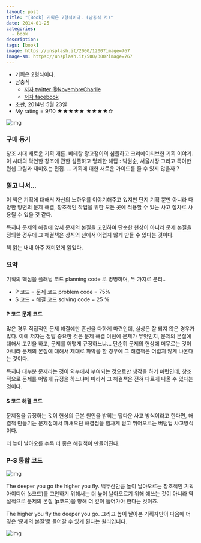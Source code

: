 ```yaml
---
layout: post
title: "[Book] 기획은 2형식이다. (남충식 저)"
date: 2014-01-25
categories:
  - book
description:
tags: [book]
image: https://unsplash.it/2000/1200?image=767
image-sm: https://unsplash.it/500/300?image=767
---
```


- 기획은 2형식이다.
- 남충식
	- [저자 twitter @NovembreCharlie](https://twitter.com/NovembreCharlie)
	- [저자 facebook](https://www.facebook.com/thumbnailproject)
- 초판, 2014년 5월 23일
- My rating = 9/10 ★★★★★ ★★★★☆

<!--more-->

![img](http://i947.photobucket.com/albums/ad312/tkhwang/blog1/20140615-DSC_0532.jpg?fit=600%2C472)

### 구매 동기

창조 시대 새로운 기획 개론.
베테랑 광고쟁이의 심플하고 크리에이티브한 기획 이야기.
이 시대의 막연한 창조에 관한 심플하고 명쾌한 해답 : 박원순, 서울시장
그리고 특이한 컨셉 그림과 재미있는 편집.
…
기획에 대한 새로운 가이드를 줄 수 있지 않을까 ?

### 읽고 나서…

이 책은 기획에 대해서 자신의 노하우를 이야기해주고 있지만 단지 기획 뿐만 아니라 다양한 방면의 문제 해결, 창조적인 작업을 위한 모든 곳에 적용할 수 있는 사고 절차로 사용될 수 있을 것 같다.

특히나 문제의 해결에 앞서 문제의 본질을 고민하여 단순한 현상이 아니라 문제 본질을 정의한 경우에 그 해결책은 상식의 선에서 어렵지 않게 만들 수 있다는 것이다.

책 읽는 내내 아주 재미있게 읽었다.

### 요약

기획의 핵심을 플래닝 코드 planning code 로 명명하며, 두 가지로 분리..

- P 코드 = 문제 코드 problem code = 75%
- S 코드 = 해결 코드 solving code = 25 %

#### P 코드 문제 코드

많은 경우 직접적인 문제 해결에만 혼신을 다하게 마련인데, 실상은 잘 되지 않은 경우가 많다.
이에 저자는 정말 중요한 것은 문제 해결 이전에 문제가 무엇인지, 문제의 본질에 대해서 고민을 하고, 문제를 어떻게 규정하느냐… 단순히 문제의 현상에 머무르는 것이 아니라 문제의 본질에 대해서 제대로 파악을 할 경우에 그 해결책은 어렵지 않게 나온다는 것이다.

특히나 대부분 문제라는 것이 외부에서 부여되는 것으로만 생각을 하기 마련인데, 창조적으로 문제를 어떻게 규정을 하느냐에 따라서 그 해결책은 전혀 다르게 나올 수 있다는 것이다.

#### S 코드 해결 코드

문제점을 규정하는 것이 현상의 근본 원인을 밝히는 탑다운 사고 방식이라고 한다면, 해결책 만들기는 문제점에서 파새오딘 해결점을 힘차게 딛고 뛰어오르는 버텀업 사고방식이다.

더 높이 날아오를 수록 더 좋은 해결책이 만들어진다.

### P-S 통합 코드

![img](http://i947.photobucket.com/albums/ad312/tkhwang/blog1/20140615-DSC_0530.jpg?fit=424%2C640)

The deeper you go the higher you fly.
백두산만큼 높이 날아오르는
창조적인 기획 아이디어 (s코드)를 고안하기 위해서는
더 높이 날아오르기 위해 애쓰는 것이 아니라
역설적으로 문제의 본질 (p코드)을 향해 더 깊이 들어가야 한다는 것이죠.

The higher you fly the deeper you go.
그리고 높이 날아본 기획자만이
다음에 더 깊은 ‘문제의 본질’로 들어갈 수 있게 된다는 윌리입니다.

![img](http://i1.wp.com/image.aladin.co.kr/product/4071/10/cover/8954624774_2.jpg?w=600)
